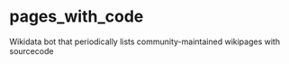 # pages_with_code
Wikidata bot that periodically lists community-maintained wikipages with sourcecode
